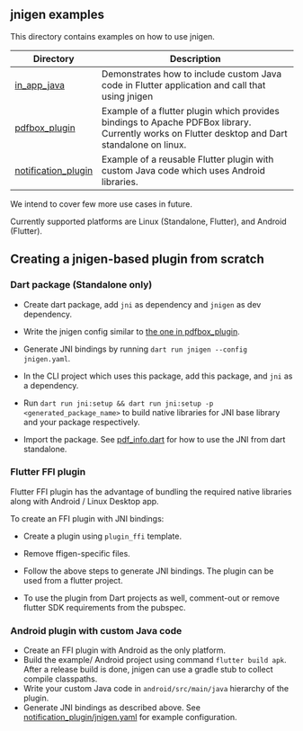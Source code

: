 ## jnigen examples

This directory contains examples on how to use jnigen.

| Directory | Description |
| ------- | --------- |
| [in_app_java](in_app_java/) | Demonstrates how to include custom Java code in Flutter application and call that using jnigen |
| [pdfbox_plugin](pdfbox_plugin/) | Example of a flutter plugin which provides bindings to Apache PDFBox library. Currently works on Flutter desktop and Dart standalone on linux. |
| [notification_plugin](notification_plugin/) | Example of a reusable Flutter plugin with custom Java code which uses Android libraries. |

We intend to cover few more use cases in future.

Currently supported platforms are Linux (Standalone, Flutter), and Android (Flutter).

## Creating a jnigen-based plugin from scratch

### Dart package (Standalone only)
* Create dart package, add `jni` as dependency and `jnigen` as dev dependency.
* Write the jnigen config similar to [the one in pdfbox_plugin](pdfbox_plugin/jnigen.yaml).
* Generate JNI bindings by running `dart run jnigen --config jnigen.yaml`.

* In the CLI project which uses this package, add this package, and `jni` as a dependency.
* Run `dart run jni:setup && dart run jni:setup -p <generated_package_name>` to build native libraries for JNI base library and your package respectively.
* Import the package. See [pdf_info.dart](pdfbox_plugin/dart_example/bin/pdf_info.dart) for how to use the JNI from dart standalone.

### Flutter FFI plugin
Flutter FFI plugin has the advantage of bundling the required native libraries along with Android / Linux Desktop app.

To create an FFI plugin with JNI bindings:

* Create a plugin using `plugin_ffi` template.
* Remove ffigen-specific files.
* Follow the above steps to generate JNI bindings. The plugin can be used from a flutter project.

* To use the plugin from Dart projects as well, comment-out or remove flutter SDK requirements from the pubspec.

### Android plugin with custom Java code
* Create an FFI plugin with Android as the only platform.
* Build the example/ Android project using command `flutter build apk`. After a release build is done, jnigen can use a gradle stub to collect compile classpaths.
* Write your custom Java code in `android/src/main/java` hierarchy of the plugin.
* Generate JNI bindings as described above. See [notification_plugin/jnigen.yaml](notification_plugin/jnigen.yaml) for example configuration.

